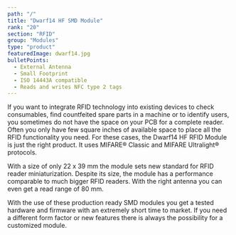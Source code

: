 ```yaml
---
path: "/"
title: "Dwarf14 HF SMD Module"
rank: "20"
section: "RFID"
group: "Modules"
type: "product"
featuredImage: dwarf14.jpg
bulletPoints:
  - External Antenna
  - Small Footprint
  - ISO 14443A compatible
  - Reads and writes NFC type 2 tags
---
```

If you want to integrate RFID technology into existing devices to check consumables, find countfeited spare parts in a machine or to identify users, you sometimes do not have the space on your PCB for a complete reader. Often you only have few square inches of available space to place all the RFID functionality you need. For these cases, the Dwarf14 HF RFID Module is just the right product. It uses MIFARE® Classic and MIFARE Ultralight® protocols.

With a size of only 22 x 39 mm the module sets new standard for RFID reader miniaturization. Despite its size, the module has a performance comparable to much bigger RFID readers. With the right antenna you can even get a read range of 80 mm.

With the use of these production ready SMD modules you get a tested hardware and firmware with an extremely short time to market. If you need a different form factor or new features there is always the possibility for a customized module.
